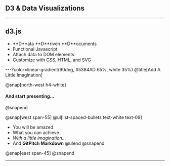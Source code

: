 ## D3 & Data Visualizations

---
## d3.js
<ul>
<li>**D**ata **D**riven **D**ocuments </li>
<li>Functional Javascript </li>
<li>Attach data to DOM elements</li>
<li>Customize with CSS, HTML, and SVG</li>
</ul>

---?color=linear-gradient(90deg, #5384AD 65%, white 35%)
@title[Add A Little Imagination]

@snap[north-west h4-white]
#### And start presenting...
@snapend

@snap[west span-55]
@ul[list-spaced-bullets text-white text-09]
- You will be amazed
- What you can achieve
- *With a little imagination...*
- And **GitPitch Markdown**
@ulend
@snapend

@snap[east span-45]
@snapend

---